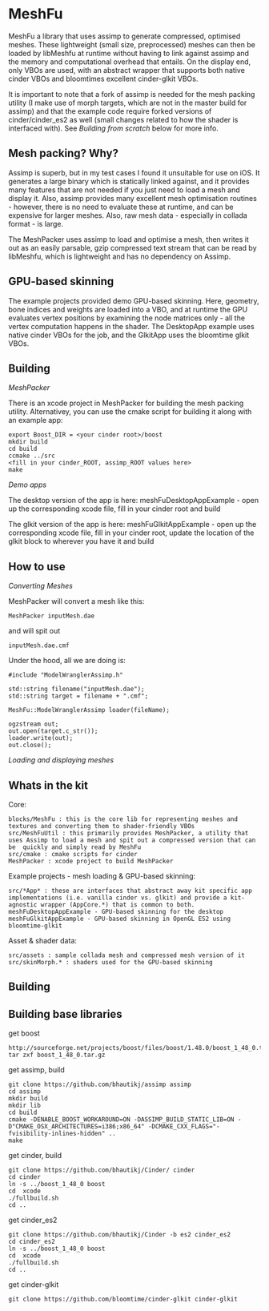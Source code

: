 MeshFu
======

MeshFu a library that uses assimp to generate compressed, optimised meshes. These lightweight (small size, preprocessed) meshes can then be loaded by libMeshfu at runtime without having to link against assimp and the memory and computational overhead that entails. On the display end, only VBOs are used, with an abstract wrapper that supports both native cinder VBOs and bloomtimes excellent cinder-glkit VBOs.

It is important to note that a fork of assimp is needed for the mesh packing utility (I make use of morph targets, which are not in the master build for assimp) and that the example code require forked versions of cinder/cinder_es2 as well (small changes related to how the shader is interfaced with). See *Building from scratch* below for more info.

Mesh packing? Why?
------------------

Assimp is superb, but in my test cases I found it unsuitable for use on iOS. It generates a large binary which is statically linked against, and it provides many features that are not needed if you just need to load a mesh and display it. Also, assimp provides many excellent mesh optimisation routines - however, there is no need to evaluate these at runtime, and can be expensive for larger meshes. Also, raw mesh data - especially in collada format - is large.

The MeshPacker uses assimp to load and optimise a mesh, then writes it out as an easily parsable, gzip compressed text stream that can be read by libMeshfu, which is lightweight and has no dependency on Assimp.

GPU-based skinning
------------------

The example projects provided demo GPU-based skinning. Here, geometry, bone indices and weights are loaded into a VBO, and at runtime the GPU evaluates vertex positions by examining the node matrices only - all the vertex computation happens in the shader. The DesktopApp example uses native cinder VBOs for the job, and the GlkitApp uses the bloomtime glkit VBOs.


Building
--------

*MeshPacker*

There is an xcode project in MeshPacker for building the mesh packing utility. Alternativey, you can use the cmake script for building it along with an example app:

    export Boost_DIR = <your cinder root>/boost
    mkdir build
    cd build
    ccmake ../src
    <fill in your cinder_ROOT, assimp_ROOT values here>
    make

*Demo apps*

The desktop version of the app is here: meshFuDesktopAppExample - open up the corresponding xcode file, fill in your cinder root and build

The glkit version of the app is here: meshFuGlkitAppExample - open up the corresponding xcode file, fill in your cinder root, update the location of the glkit block to wherever you have it and build

How to use
----------

*Converting Meshes*

MeshPacker will convert a mesh like this:

    MeshPacker inputMesh.dae

and will spit out

    inputMesh.dae.cmf

Under the hood, all we are doing is:

    #include "ModelWranglerAssimp.h"

    std::string filename("inputMesh.dae");
    std::string target = filename + ".cmf";

    MeshFu::ModelWranglerAssimp loader(fileName);
      
    ogzstream out;
    out.open(target.c_str());
    loader.write(out);
    out.close();

*Loading and displaying meshes*




Whats in the kit
----------------

Core:

    blocks/MeshFu : this is the core lib for representing meshes and textures and converting them to shader-friendly VBOs
    src/MeshFuUtil : this primarily provides MeshPacker, a utility that uses Assimp to load a mesh and spit out a compressed version that can be  quickly and simply read by MeshFu
    src/cmake : cmake scripts for cinder
    MeshPacker : xcode project to build MeshPacker
    
Example projects - mesh loading & GPU-based skinning:

    src/*App* : these are interfaces that abstract away kit specific app implementations (i.e. vanilla cinder vs. glkit) and provide a kit-agnostic wrapper (AppCore.*) that is common to both.
    meshFuDesktopAppExample - GPU-based skinning for the desktop
    meshFuGlkitAppExample - GPU-based skinning in OpenGL ES2 using bloomtime-glkit

Asset & shader data:

    src/assets : sample collada mesh and compressed mesh version of it
    src/skinMorph.* : shaders used for the GPU-based skinning

Building
--------

    
Building base libraries
-----------------------

get boost

    http://sourceforge.net/projects/boost/files/boost/1.48.0/boost_1_48_0.tar.gz/download
    tar zxf boost_1_48_0.tar.gz

get assimp, build

    git clone https://github.com/bhautikj/assimp assimp
    cd assimp
    mkdir build
    mkdir lib
    cd build
    cmake -DENABLE_BOOST_WORKAROUND=ON -DASSIMP_BUILD_STATIC_LIB=ON -D"CMAKE_OSX_ARCHITECTURES=i386;x86_64" -DCMAKE_CXX_FLAGS="-fvisibility-inlines-hidden" ..
    make

get cinder, build

    git clone https://github.com/bhautikj/Cinder/ cinder
    cd cinder
    ln -s ../boost_1_48_0 boost
    cd  xcode
    ./fullbuild.sh
    cd ..

get cinder_es2

    git clone https://github.com/bhautikj/Cinder -b es2 cinder_es2 
    cd cinder_es2
    ln -s ../boost_1_48_0 boost
    cd  xcode
    ./fullbuild.sh
    cd ..

get cinder-glkit

    git clone https://github.com/bloomtime/cinder-glkit cinder-glkit
